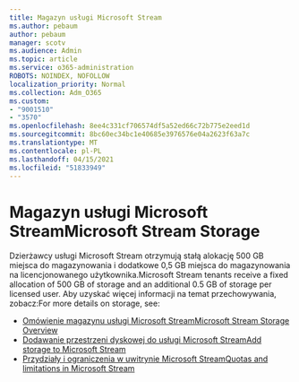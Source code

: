 ```yaml
---
title: Magazyn usługi Microsoft Stream
ms.author: pebaum
author: pebaum
manager: scotv
ms.audience: Admin
ms.topic: article
ms.service: o365-administration
ROBOTS: NOINDEX, NOFOLLOW
localization_priority: Normal
ms.collection: Adm_O365
ms.custom:
- "9001510"
- "3570"
ms.openlocfilehash: 8ee4c331cf706574df5a52ed66c72b775e2eed1d
ms.sourcegitcommit: 8bc60ec34bc1e40685e3976576e04a2623f63a7c
ms.translationtype: MT
ms.contentlocale: pl-PL
ms.lasthandoff: 04/15/2021
ms.locfileid: "51833949"
---
```

# <a name="microsoft-stream-storage"></a><span data-ttu-id="3e372-102">Magazyn usługi Microsoft Stream</span><span class="sxs-lookup"><span data-stu-id="3e372-102">Microsoft Stream Storage</span></span>

<span data-ttu-id="3e372-103">Dzierżawcy usługi Microsoft Stream otrzymują stałą alokację 500 GB miejsca do magazynowania i dodatkowe 0,5 GB miejsca do magazynowania na licencjonowanego użytkownika.</span><span class="sxs-lookup"><span data-stu-id="3e372-103">Microsoft Stream tenants receive a fixed allocation of 500 GB of storage and an additional 0.5 GB of storage per licensed user.</span></span>
<span data-ttu-id="3e372-104">Aby uzyskać więcej informacji na temat przechowywania, zobacz:</span><span class="sxs-lookup"><span data-stu-id="3e372-104">For more details on storage, see:</span></span>

- [<span data-ttu-id="3e372-105">Omówienie magazynu usługi Microsoft Stream</span><span class="sxs-lookup"><span data-stu-id="3e372-105">Microsoft Stream Storage Overview</span></span>](https://docs.microsoft.com/stream/license-overview#storage)
- [<span data-ttu-id="3e372-106">Dodawanie przestrzeni dyskowej do usługi Microsoft Stream</span><span class="sxs-lookup"><span data-stu-id="3e372-106">Add storage to Microsoft Stream</span></span>](https://docs.microsoft.com/stream/storage-add-on)
- [<span data-ttu-id="3e372-107">Przydziały i ograniczenia w uwitrynie Microsoft Stream</span><span class="sxs-lookup"><span data-stu-id="3e372-107">Quotas and limitations in Microsoft Stream</span></span>](https://docs.microsoft.com/stream/quotas-and-limitations)
